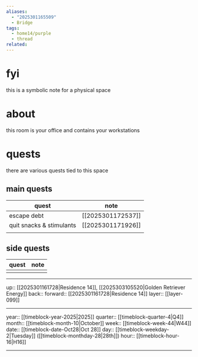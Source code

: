 ```yaml
---
aliases:
  - "2025301165509"
  - Bridge
tags:
  - home14/purple
  - thread
related:
---
```


# fyi

this is a symbolic note for a physical space

# about

this room is your office and contains your workstations

# quests

there are various quests tied to this space

## main quests

| quest                    | note              |
| ------------------------ | ----------------- |
| escape debt              | [[2025301172537]] |
| quit snacks & stimulants | [[2025301171926]] |
|                          |                   |

## side quests


| quest | note |
| ----- | ---- |
|       |      |



***

up:: [[2025301161728|Residence 14]], [[2025303105520|Golden Retriever Energy]]
back:: 
forward:: [[2025301161728|Residence 14]]
layer:: [[layer-099]]

***

year:: [[timeblock-year-2025|2025]]
quarter:: [[timeblock-quarter-4|Q4]]
month:: [[timeblock-month-10|October]]
week:: [[timeblock-week-44|W44]]
date:: [[timeblock-date-Oct28|Oct 28]]
day:: [[timeblock-weekday-2|Tuesday]] ([[timeblock-monthday-28|28th]])
hour:: [[timeblock-hour-16|H16]]

***
